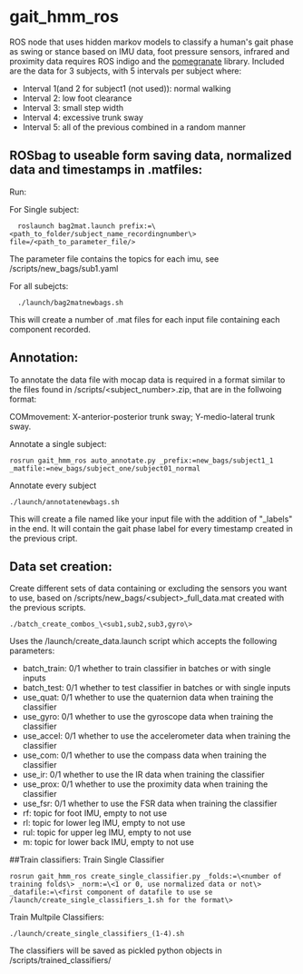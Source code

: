 # gait_hmm_ros

ROS node that uses hidden markov models to classify a human's gait phase as swing or stance based on IMU data,
foot pressure sensors, infrared and proximity data requires ROS indigo and the [pomegranate](https://github.com/jmschrei/pomegranate) library. 
Included are the data for 3 subjects, with 5 intervals per subject where:
- Interval 1(and 2 for subject1 (not used)): normal walking
- Interval 2: low foot clearance 
- Interval 3: small step width
- Interval 4: excessive trunk sway
- Interval 5: all of the previous combined in a random manner

## ROSbag to useable form saving data, normalized data and timestamps in .matfiles:
Run:

For Single subject:
~~~~
  roslaunch bag2mat.launch prefix:=\<path_to_folder/subject_name_recordingnumber\> file=/<path_to_parameter_file/>
~~~~
The parameter file contains the topics for each imu, see /scripts/new_bags/sub1.yaml

For all subejcts:
~~~~
  ./launch/bag2matnewbags.sh
~~~~
This will create a number of .mat files for each input file containing each component recorded.


## Annotation:
To annotate the data file with mocap data is required in a format similar to the files found in 
/scripts/\<subject_number\>.zip, that are in the follwoing format:

COMmovement: X-anterior-posterior trunk sway; Y-medio-lateral trunk sway.

Annotate a single subject:
~~~~
rosrun gait_hmm_ros auto_annotate.py _prefix:=new_bags/subject1_1 _matfile:=new_bags/subject_one/subject01_normal
~~~~

Annotate every subject
~~~~
./launch/annotatenewbags.sh
~~~~
This will create a file named like your input file with the addition of "_labels" in the end. It will contain the gait phase
label for every timestamp created in the previous cript.

## Data set creation:
Create different sets of data containing or excluding the sensors you want to use, based on /scripts/new_bags/\<subject\>_full_data.mat created 
with the previous scripts.
~~~~
./batch_create_combos_\<sub1,sub2,sub3,gyro\>
~~~~
Uses the /launch/create_data.launch script which accepts the following parameters:
- batch_train: 0/1 whether to train classifier in batches or with single inputs
- batch_test: 0/1 whether to test classifier in batches or with single inputs
- use_quat: 0/1 whether to use the quaternion data when training the classifier
- use_gyro: 0/1 whether to use the gyroscope data when training the classifier
- use_accel: 0/1 whether to use the accelerometer data when training the classifier
- use_com: 0/1 whether to use the compass data when training the classifier
- use_ir: 0/1 whether to use the IR data when training the classifier
- use_prox: 0/1 whether to use the proximity data when training the classifier
- use_fsr: 0/1 whether to use the FSR data when training the classifier
- rf: topic for foot IMU, empty to not use
- rl: topic for lower leg IMU, empty to not use
- rul: topic for upper leg IMU, empty to not use
- m: topic for lower back IMU, empty to not use

##Train classifiers:
Train Single Classifier
~~~~
rosrun gait_hmm_ros create_single_classifier.py _folds:=\<number of training folds\> _norm:=\<1 or 0, use normalized data or not\>
_datafile:=\<first component of datafile to use se /launch/create_single_classifiers_1.sh for the format\>
~~~~

Train Multpile Classifiers:
~~~~
./launch/create_single_classifiers_(1-4).sh
~~~~
The classifiers will be saved as pickled python objects in /scripts/trained_classifiers/
